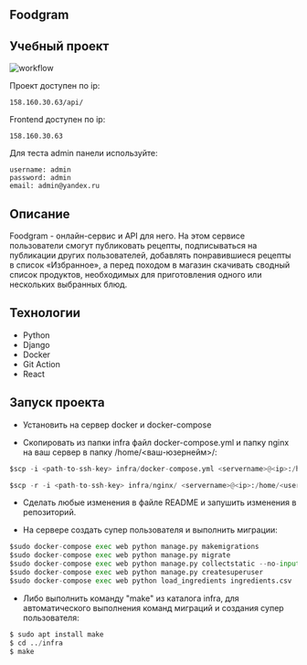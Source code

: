 ## Foodgram ##

## Учебный проект ##

![workflow](https://github.com/GUSICATC/foodgram-project-react/actions/workflows/foodgram_workflow.yml/badge.svg)

Проект доступен по ip:
```
158.160.30.63/api/
```
Frontend доступен по ip:
```
158.160.30.63
```
Для теста admin панели используйте:
```
username: admin
password: admin
email: admin@yandex.ru
```


## Описание ##

Foodgram - онлайн-сервис и API для него. На этом сервисе пользователи смогут публиковать рецепты, 
подписываться на публикации других пользователей, добавлять понравившиеся рецепты в список «Избранное», 
а перед походом в магазин скачивать сводный список продуктов, необходимых для приготовления одного или нескольких выбранных блюд.

## Технологии  ##

 - Python 
 - Django  
 - Docker
 - Git Action
 - React 

## Запуск проекта ##
- Установить на сервер docker и docker-compose

- Скопировать из папки infra файл docker-compose.yml и папку nginx на ваш сервер в папку /home/<ваш-юзернейм>/:
```python
$scp -i <path-to-ssh-key> infra/docker-compose.yml <servername>@<ip>:/home/<username>/
```
```python
$scp -r -i <path-to-ssh-key> infra/nginx/ <servername>@<ip>:/home/<username>/
```
- Сделать любые изменения в файле README и запушить изменения в репозиторий.

- На сервере создать супер пользователя  и выполнить миграции:
```python
$sudo docker-compose exec web python manage.py makemigrations
$sudo docker-compose exec web python manage.py migrate
$sudo docker-compose exec web python manage.py collectstatic --no-input
$sudo docker-compose exec web python manage.py createsuperuser
$sudo docker-compose exec web python load_ingredients ingredients.csv
```
- Либо выполнить команду "make" из каталога infra, для автоматического 
выполнения команд миграций и создания супер пользователя:
```python
$ sudo apt install make
$ cd ../infra
$ make
```
